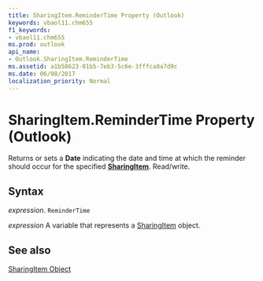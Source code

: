 ```yaml
---
title: SharingItem.ReminderTime Property (Outlook)
keywords: vbaol11.chm655
f1_keywords:
- vbaol11.chm655
ms.prod: outlook
api_name:
- Outlook.SharingItem.ReminderTime
ms.assetid: a1b58623-01b5-7eb3-5c6e-3fffca8a7d9c
ms.date: 06/08/2017
localization_priority: Normal
---
```



# SharingItem.ReminderTime Property (Outlook)

Returns or sets a  **Date** indicating the date and time at which the reminder should occur for the specified **[SharingItem](Outlook.SharingItem.md)**. Read/write.


## Syntax

_expression_. `ReminderTime`

_expression_ A variable that represents a [SharingItem](./Outlook.SharingItem.md) object.


## See also


[SharingItem Object](Outlook.SharingItem.md)

